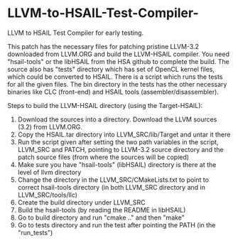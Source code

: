 LLVM-to-HSAIL-Test-Compiler-
============================

LLVM to HSAIL Test Compiler for early testing. 

This patch has the necessary files for patching pristine LLVM-3.2 downloaded from 
LLVM.ORG and build the LLVM-HSAIL compiler. You need "hsail-tools" or the libHSAIL
from the HSA github to complete the build. The source also has "tests" directory
which has set of OpenCL kernel files, which could be converted to HSAIL. There is
a script which runs the tests for all the given files. The bin directory in the
tests has the other necessary binaries like CLC (front-end) and HSAIL tools 
(assembler/disassembler).

Steps to build the LLVM-HSAIL directory (using the Target-HSAIL):

1. Download the sources into a directory. Download the LLVM sources (3.2) from LLVM.ORG.
2. Copy the HSAIL.tar directory into LLVM_SRC/lib/Target and untar it there
3. Run the script given after setting the two path variables in the script, LLVM_SRC and PATCH, 
pointing to LLVM-3.2 source directory and the patch source files (from where the sources will be copied)
4. Make sure you have "hsail-tools" (libHSAIL) directory is there at the level of llvm directory
5. Change the directory in the LLVM_SRC/CMakeLists.txt to point to correct hsail-tools directory 
(in both LLVM_SRC directory and in LLVM_SRC/tools/llc)
6. Create the build directory under LLVM_SRC 
7. Build the hsail-tools (by reading the README in libHSAIL)
8. Go to build directory and run "cmake .." and then "make"
9. Go to tests directory and run the test after pointing the PATH (in the "run_tests")
